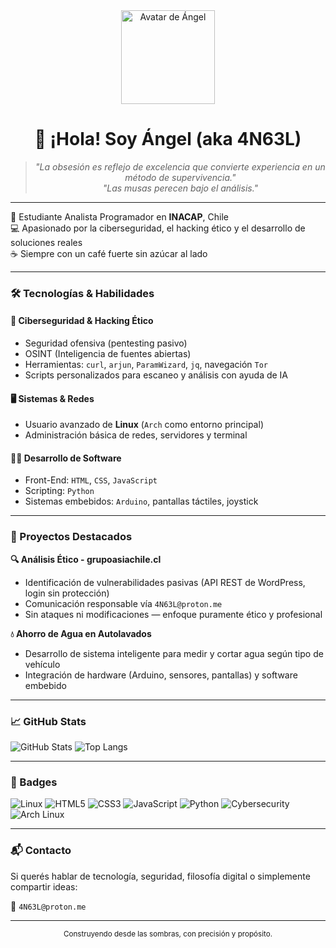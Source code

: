 <div align="center">
  <img src="https://avatars.githubusercontent.com/Angelds-20" alt="Avatar de Ángel" width="150" height="150">
  
  <h1>👋 ¡Hola! Soy Ángel (aka 4N63L)</h1>
</div>

<div align="center">
  <blockquote>
    <i>"La obsesión es reflejo de excelencia que convierte experiencia en un método de supervivencia."</i><br>
    <i>"Las musas perecen bajo el análisis."</i>
  </blockquote>
</div>

---

📍 Estudiante Analista Programador en **INACAP**, Chile  
💻 Apasionado por la ciberseguridad, el hacking ético y el desarrollo de soluciones reales  
☕ Siempre con un café fuerte sin azúcar al lado  

---

### 🛠️ Tecnologías & Habilidades

#### 🔐 Ciberseguridad & Hacking Ético
- Seguridad ofensiva (pentesting pasivo)
- OSINT (Inteligencia de fuentes abiertas)
- Herramientas: `curl`, `arjun`, `ParamWizard`, `jq`, navegación `Tor`
- Scripts personalizados para escaneo y análisis con ayuda de IA

#### 🖥️ Sistemas & Redes
- Usuario avanzado de **Linux** (`Arch` como entorno principal)
- Administración básica de redes, servidores y terminal

#### 👨‍💻 Desarrollo de Software
- Front-End: `HTML`, `CSS`, `JavaScript`
- Scripting: `Python`
- Sistemas embebidos: `Arduino`, pantallas táctiles, joystick

---

### 🚀 Proyectos Destacados

**🔍 Análisis Ético - grupoasiachile.cl**
- Identificación de vulnerabilidades pasivas (API REST de WordPress, login sin protección)
- Comunicación responsable vía `4N63L@proton.me`
- Sin ataques ni modificaciones — enfoque puramente ético y profesional

**💧 Ahorro de Agua en Autolavados**
- Desarrollo de sistema inteligente para medir y cortar agua según tipo de vehículo
- Integración de hardware (Arduino, sensores, pantallas) y software embebido

---

### 📈 GitHub Stats

![GitHub Stats](https://github-readme-stats.vercel.app/api?username=Angelds-20&show_icons=true&theme=dark)
![Top Langs](https://github-readme-stats.vercel.app/api/top-langs/?username=Angelds-20&layout=compact&theme=dark)

---

### 🧷 Badges

![Linux](https://img.shields.io/badge/Linux-FCC624?style=for-the-badge&logo=linux&logoColor=black)
![HTML5](https://img.shields.io/badge/HTML5-E34F26?style=for-the-badge&logo=html5&logoColor=white)
![CSS3](https://img.shields.io/badge/CSS3-1572B6?style=for-the-badge&logo=css3&logoColor=white)
![JavaScript](https://img.shields.io/badge/JavaScript-F7DF1E?style=for-the-badge&logo=javascript&logoColor=black)
![Python](https://img.shields.io/badge/Python-3776AB?style=for-the-badge&logo=python&logoColor=white)
![Cybersecurity](https://img.shields.io/badge/Cybersecurity-000000?style=for-the-badge&logo=hackthebox&logoColor=white)
![Arch Linux](https://img.shields.io/badge/Arch_Linux-1793D1?style=for-the-badge&logo=arch-linux&logoColor=white)

---

### 📬 Contacto

Si querés hablar de tecnología, seguridad, filosofía digital o simplemente compartir ideas:

📧 `4N63L@proton.me`

---

<div align="center">
  <sub>
    Construyendo desde las sombras, con precisión y propósito.
  </sub>
</div>
